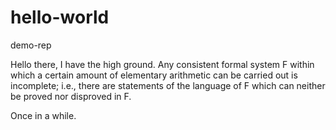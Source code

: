 # hello-world
demo-rep

Hello there, I have the high ground.
Any consistent formal system F within which a certain amount of elementary arithmetic can be carried out is incomplete; i.e., there are statements of the language of F which can neither be proved nor disproved in F.

Once in a while.
